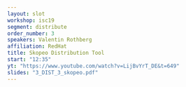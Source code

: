 ```yaml
---
layout: slot
workshop: isc19
segment: distribute
order_number: 3
speakers: Valentin Rothberg
affiliation: RedHat
title: Skopeo Distribution Tool
start: "12:35"
yt: "https://www.youtube.com/watch?v=LijBvYrT_DE&t=649"
slides: "3_DIST_3_skopeo.pdf"
---
```

